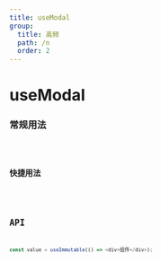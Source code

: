 ```yaml
---
title: useModal
group:
  title: 高频
  path: /n
  order: 2
---
```


# useModal

### 常规用法
<code src="./demos/demo1.tsx"/>

### 快捷用法
<code src="./demos/demo2.tsx"/>

## API

```typescript
const value = useImmutable(() => <div>组件</div>);
```
